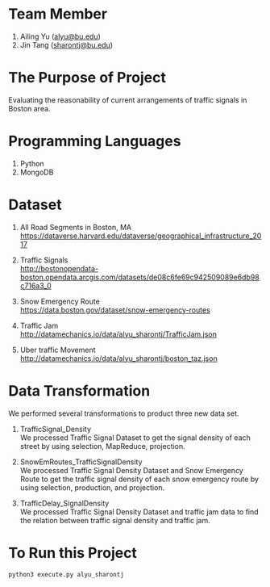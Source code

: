 # Team Member
1. Ailing Yu (alyu@bu.edu)
2. Jin Tang (sharontj@bu.edu)


# The Purpose of Project
Evaluating the reasonability of current arrangements of traffic signals in Boston area.

# Programming Languages
1. Python
2. MongoDB

# Dataset
1. All Road Segments in Boston, MA\
https://dataverse.harvard.edu/dataverse/geographical_infrastructure_2017

2. Traffic Signals\
http://bostonopendata-boston.opendata.arcgis.com/datasets/de08c6fe69c942509089e6db98c716a3_0

3. Snow Emergency Route\
https://data.boston.gov/dataset/snow-emergency-routes

4. Traffic Jam\
http://datamechanics.io/data/alyu_sharontj/TrafficJam.json

5. Uber traffic Movement\
http://datamechanics.io/data/alyu_sharontj/boston_taz.json


# Data Transformation
We performed several transformations to product three new data set.

1. TrafficSignal_Density\
We processed Traffic Signal Dataset to get the signal density of each street by using selection, MapReduce, projection.

2. SnowEmRoutes_TrafficSignalDensity\
We processed Traffic Signal Density Dataset and Snow Emergency Route to get the traffic signal density of each snow emergency route by using selection, production, and projection.

3. TrafficDelay_SignalDensity\
We processed Traffic Signal Density Dataset and traffic jam data to find the relation between traffic signal density and traffic jam.


# To Run this Project
```
python3 execute.py alyu_sharontj
```




